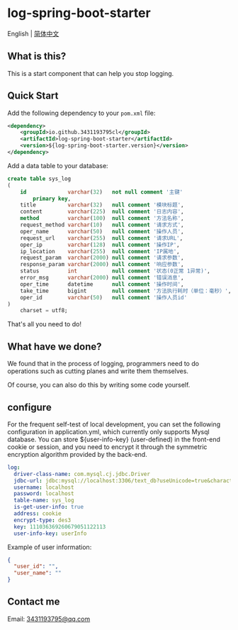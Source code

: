 # log-spring-boot-starter

English | [简体中文](./README_zh-CN.md)

## What is this?

This is a start component that can help you stop logging.

## Quick Start

Add the following dependency to your `pom.xml` file:

```xml
<dependency>
    <groupId>io.github.3431193795cl</groupId>
    <artifactId>log-spring-boot-starter</artifactId>
    <version>${log-spring-boot-starter.version}</version>
</dependency>
```
Add a data table to your database:
```sql
create table sys_log
(
    id             varchar(32)   not null comment '主键'
        primary key,
    title          varchar(32)   null comment '模块标题',
    content        varchar(225)  null comment '日志内容',
    method         varchar(100)  null comment '方法名称',
    request_method varchar(10)   null comment '请求方式',
    oper_name      varchar(50)   null comment '操作人员',
    request_url    varchar(255)  null comment '请求URL',
    oper_ip        varchar(128)  null comment '操作IP',
    ip_location    varchar(255)  null comment 'IP属地',
    request_param  varchar(2000) null comment '请求参数',
    response_param varchar(2000) null comment '响应参数',
    status         int           null comment '状态(0正常 1异常)',
    error_msg      varchar(2000) null comment '错误消息',
    oper_time      datetime      null comment '操作时间',
    take_time      bigint        null comment '方法执行耗时（单位：毫秒）',
    oper_id        varchar(50)   null comment '操作人员id'
)
    charset = utf8;
```

That's all you need to do!

## What have we done?

We found that in the process of logging, programmers need to do operations such as cutting planes and write them themselves.

Of course, you can also do this by writing some code yourself.

## configure

For the frequent self-test of local development, you can set the following configuration in application.yml, which currently only supports Mysql database. You can store ${user-info-key} (user-defined) in the front-end cookie or session, and you need to encrypt it through the symmetric encryption algorithm provided by the back-end.
```yaml
log:
  driver-class-name: com.mysql.cj.jdbc.Driver
  jdbc-url: jdbc:mysql://localhost:3306/text_db?useUnicode=true&characterEncoding=utf-8&useSSL=false&serverTimezone=Asia/Shanghai
  username: localhost
  password: localhost
  table-name: sys_log
  is-get-user-info: true
  address: cookie
  encrypt-type: des3
  key: 111036369260679051122113
  user-info-key: userInfo
```
Example of user information:
```json
{
  "user_id": "",
  "user_name": ""
}
```

## Contact me
Email: 3431193795@qq.com